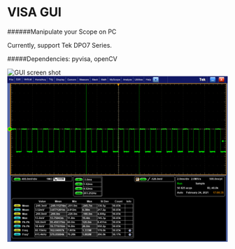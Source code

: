 # VISA GUI
######Manipulate your Scope on PC 

Currently, support Tek DPO7 Series.

#####Dependencies: pyvisa, openCV

![GUI screen shot](GUI.png)
![Scope screen shot](test.png)